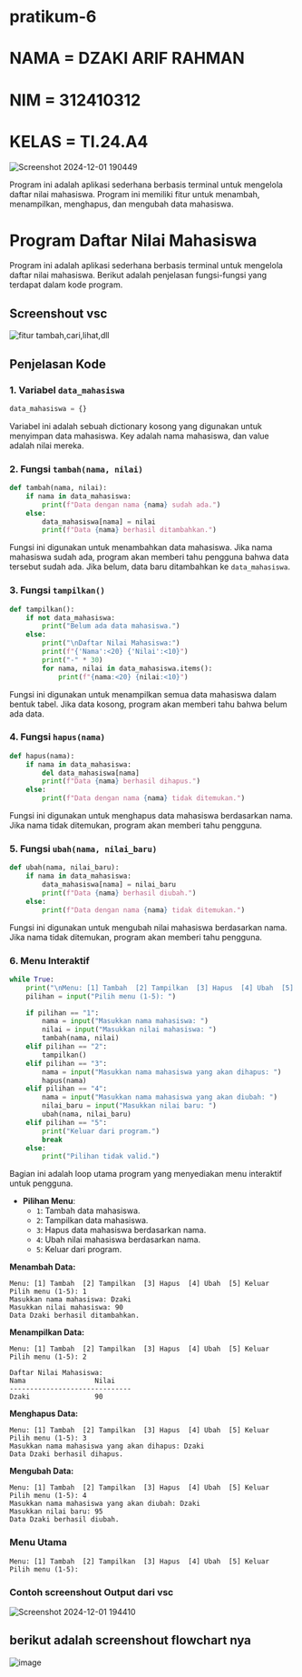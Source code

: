 # pratikum-6
# NAMA  = DZAKI ARIF RAHMAN
# NIM   = 312410312
# KELAS = TI.24.A4

![Screenshot 2024-12-01 190449](https://github.com/user-attachments/assets/2c14e4d1-970e-4bd4-9d22-0b33976c6cd7)


Program ini adalah aplikasi sederhana berbasis terminal untuk mengelola daftar nilai mahasiswa.
Program ini memiliki fitur untuk menambah, menampilkan, menghapus, dan mengubah data mahasiswa.


# Program Daftar Nilai Mahasiswa

Program ini adalah aplikasi sederhana berbasis terminal untuk mengelola daftar nilai mahasiswa.
Berikut adalah penjelasan fungsi-fungsi yang terdapat dalam kode program.
## Screenshout vsc

![fitur tambah,cari,lihat,dll](https://github.com/user-attachments/assets/10ef2acb-8396-41d0-9053-ad0e0bf0f196)

## Penjelasan Kode

### 1. Variabel `data_mahasiswa`
```python
data_mahasiswa = {}
```
Variabel ini adalah sebuah dictionary kosong yang digunakan untuk menyimpan data mahasiswa. 
Key adalah nama mahasiswa, dan value adalah nilai mereka.

### 2. Fungsi `tambah(nama, nilai)`
```python
def tambah(nama, nilai):
    if nama in data_mahasiswa:
        print(f"Data dengan nama {nama} sudah ada.")
    else:
        data_mahasiswa[nama] = nilai
        print(f"Data {nama} berhasil ditambahkan.")
```
Fungsi ini digunakan untuk menambahkan data mahasiswa. Jika nama mahasiswa sudah ada, program akan memberi tahu pengguna bahwa data tersebut sudah ada. Jika belum, data baru ditambahkan ke `data_mahasiswa`.

### 3. Fungsi `tampilkan()`
```python
def tampilkan():
    if not data_mahasiswa:
        print("Belum ada data mahasiswa.")
    else:
        print("\nDaftar Nilai Mahasiswa:")
        print(f"{'Nama':<20} {'Nilai':<10}")
        print("-" * 30)
        for nama, nilai in data_mahasiswa.items():
            print(f"{nama:<20} {nilai:<10}")
```
Fungsi ini digunakan untuk menampilkan semua data mahasiswa dalam bentuk tabel. 
Jika data kosong, program akan memberi tahu bahwa belum ada data.

### 4. Fungsi `hapus(nama)`
```python
def hapus(nama):
    if nama in data_mahasiswa:
        del data_mahasiswa[nama]
        print(f"Data {nama} berhasil dihapus.")
    else:
        print(f"Data dengan nama {nama} tidak ditemukan.")
```
Fungsi ini digunakan untuk menghapus data mahasiswa berdasarkan nama. 
Jika nama tidak ditemukan, program akan memberi tahu pengguna.

### 5. Fungsi `ubah(nama, nilai_baru)`
```python
def ubah(nama, nilai_baru):
    if nama in data_mahasiswa:
        data_mahasiswa[nama] = nilai_baru
        print(f"Data {nama} berhasil diubah.")
    else:
        print(f"Data dengan nama {nama} tidak ditemukan.")
```
Fungsi ini digunakan untuk mengubah nilai mahasiswa berdasarkan nama. 
Jika nama tidak ditemukan, program akan memberi tahu pengguna.

### 6. Menu Interaktif
```python
while True:
    print("\nMenu: [1] Tambah  [2] Tampilkan  [3] Hapus  [4] Ubah  [5] Keluar")
    pilihan = input("Pilih menu (1-5): ")

    if pilihan == "1":
        nama = input("Masukkan nama mahasiswa: ")
        nilai = input("Masukkan nilai mahasiswa: ")
        tambah(nama, nilai)
    elif pilihan == "2":
        tampilkan()
    elif pilihan == "3":
        nama = input("Masukkan nama mahasiswa yang akan dihapus: ")
        hapus(nama)
    elif pilihan == "4":
        nama = input("Masukkan nama mahasiswa yang akan diubah: ")
        nilai_baru = input("Masukkan nilai baru: ")
        ubah(nama, nilai_baru)
    elif pilihan == "5":
        print("Keluar dari program.")
        break
    else:
        print("Pilihan tidak valid.")
```
Bagian ini adalah loop utama program yang menyediakan menu interaktif untuk pengguna.
- **Pilihan Menu**:
  - `1`: Tambah data mahasiswa.
  - `2`: Tampilkan data mahasiswa.
  - `3`: Hapus data mahasiswa berdasarkan nama.
  - `4`: Ubah nilai mahasiswa berdasarkan nama.
  - `5`: Keluar dari program.


**Menambah Data:**
```
Menu: [1] Tambah  [2] Tampilkan  [3] Hapus  [4] Ubah  [5] Keluar
Pilih menu (1-5): 1
Masukkan nama mahasiswa: Dzaki
Masukkan nilai mahasiswa: 90
Data Dzaki berhasil ditambahkan.
```

**Menampilkan Data:**
```
Menu: [1] Tambah  [2] Tampilkan  [3] Hapus  [4] Ubah  [5] Keluar
Pilih menu (1-5): 2

Daftar Nilai Mahasiswa:
Nama                 Nilai     
------------------------------
Dzaki                90        
```

**Menghapus Data:**
```
Menu: [1] Tambah  [2] Tampilkan  [3] Hapus  [4] Ubah  [5] Keluar
Pilih menu (1-5): 3
Masukkan nama mahasiswa yang akan dihapus: Dzaki
Data Dzaki berhasil dihapus.
```

**Mengubah Data:**
```
Menu: [1] Tambah  [2] Tampilkan  [3] Hapus  [4] Ubah  [5] Keluar
Pilih menu (1-5): 4
Masukkan nama mahasiswa yang akan diubah: Dzaki
Masukkan nilai baru: 95
Data Dzaki berhasil diubah.
```


### Menu Utama
```
Menu: [1] Tambah  [2] Tampilkan  [3] Hapus  [4] Ubah  [5] Keluar
Pilih menu (1-5): 
```

### Contoh screenshout Output dari vsc

![Screenshot 2024-12-01 194410](https://github.com/user-attachments/assets/275e98f8-2ed0-4864-bbbf-bc13fc7ff517)

## berikut adalah screenshout flowchart nya

![image](https://github.com/user-attachments/assets/8761102d-91ce-4ddb-9171-7d569eb823cf)

